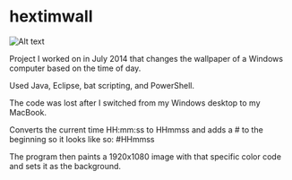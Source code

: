 # hextimwall
![Alt text](http://i.imgur.com/KVkHlYF.png "Optional title")

Project I worked on in July 2014 that changes the wallpaper of a Windows computer based on the time of day.

Used Java, Eclipse, bat scripting, and PowerShell.

The code was lost after I switched from my Windows desktop to my MacBook.

Converts the current time HH:mm:ss to HHmmss and adds a # to the beginning so it looks like so:
#HHmmss

The program then paints a 1920x1080 image with that specific color code and sets it as the background.
